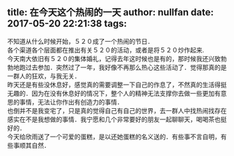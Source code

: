 title: 在今天这个热闹的一天
author: nullfan
date: 2017-05-20 22:21:38
tags:
---
不知道从什么时候开始，５２０成了一个热闹的节日．  
各个渠道各个层面都在推出有关５２０的活动，或者是将５２０炒作起来.  
今天南大依旧有５２０的集体婚礼，记得去年这时候也是有的，那时候我还兴致勃勃地跑过去参加．突然过了一年，我好像不再那么热心这些活动了．觉得那真的是一群人的狂欢，与我无关．  
昨天还是有些没休息好，感觉真的需要调整一下自己的作息了，不然真的生活得挺无趣的．因为在没有休息好的情况下，整个人的精神无法支撑你去做一些更加有意思的事情，无法让你作出有创造力的事情．  
也倒并不是我变宅了，只是真的觉得自己有自己的世界，去一群人中找热闹找存在感实在不是我想做的事情．我宁愿和几个非常要好的朋友一起聊聊天，喝喝茶也挺好的．  
今天给欣雨送了一个可爱的蛋糕，是以还她蛋糕的名义送的．有些事不言自明，有些事顺其自然．  
